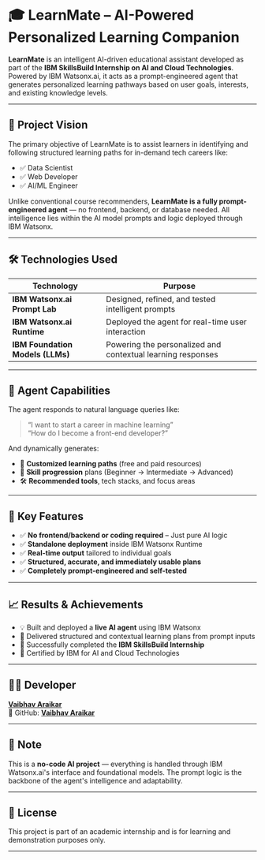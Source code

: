 # 🎓 LearnMate – AI-Powered Personalized Learning Companion

**LearnMate** is an intelligent AI-driven educational assistant developed as part of the **IBM SkillsBuild Internship on AI and Cloud Technologies**. Powered by IBM Watsonx.ai, it acts as a prompt-engineered agent that generates personalized learning pathways based on user goals, interests, and existing knowledge levels.

---

## 🚀 Project Vision

The primary objective of LearnMate is to assist learners in identifying and following structured learning paths for in-demand tech careers like:

- ✅ Data Scientist  
- ✅ Web Developer  
- ✅ AI/ML Engineer  

Unlike conventional course recommenders, **LearnMate is a fully prompt-engineered agent** — no frontend, backend, or database needed. All intelligence lies within the AI model prompts and logic deployed through IBM Watsonx.

---

## 🛠️ Technologies Used

| Technology                  | Purpose                                      |
|-----------------------------|----------------------------------------------|
| **IBM Watsonx.ai Prompt Lab** | Designed, refined, and tested intelligent prompts |
| **IBM Watsonx.ai Runtime**    | Deployed the agent for real-time user interaction |
| **IBM Foundation Models (LLMs)** | Powering the personalized and contextual learning responses |

---

## 🧩 Agent Capabilities

The agent responds to natural language queries like:

> “I want to start a career in machine learning”  
> “How do I become a front-end developer?”

And dynamically generates:

- 🎯 **Customized learning paths** (free and paid resources)  
- 🧱 **Skill progression** plans (Beginner → Intermediate → Advanced)  
- 🛠 **Recommended tools**, tech stacks, and focus areas

---

## 🌟 Key Features

- ✅ **No frontend/backend or coding required** – Just pure AI logic  
- ✅ **Standalone deployment** inside IBM Watsonx Runtime  
- ✅ **Real-time output** tailored to individual goals  
- ✅ **Structured, accurate, and immediately usable plans**  
- ✅ **Completely prompt-engineered and self-tested**

---

## 📈 Results & Achievements

- 💡 Built and deployed a **live AI agent** using IBM Watsonx  
- 🧠 Delivered structured and contextual learning plans from prompt inputs  
- 🏅 Successfully completed the **IBM SkillsBuild Internship**  
- 📜 Certified by IBM for AI and Cloud Technologies

---

## 👨‍💻 Developer

[**Vaibhav Araikar**](https://www.linkedin.com/in/vaibhav-araikar-105825320/)  
🔗 GitHub: [**Vaibhav Araikar**](https://github.com/vaibhav-araikar)

---

## 📌 Note

This is a **no-code AI project** — everything is handled through IBM Watsonx.ai's interface and foundational models. The prompt logic is the backbone of the agent's intelligence and adaptability.

---

## 📄 License

This project is part of an academic internship and is for learning and demonstration purposes only.

---
